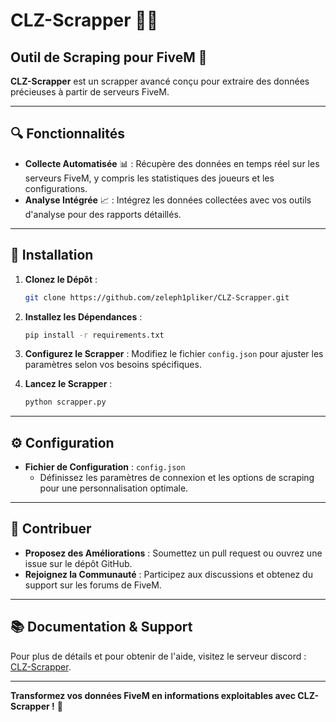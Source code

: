 # **CLZ-Scrapper** 🕵️‍♂️

## **Outil de Scraping pour FiveM** 🌟

**CLZ-Scrapper** est un scrapper avancé conçu pour extraire des données précieuses à partir de serveurs FiveM. 

---

## **🔍 Fonctionnalités**

- **Collecte Automatisée** 📊 : Récupère des données en temps réel sur les serveurs FiveM, y compris les statistiques des joueurs et les configurations.
- **Analyse Intégrée** 📈 : Intégrez les données collectées avec vos outils d'analyse pour des rapports détaillés.

---

## **🚀 Installation**

1. **Clonez le Dépôt** :
   ```bash
   git clone https://github.com/zeleph1pliker/CLZ-Scrapper.git
   ```

2. **Installez les Dépendances** :
   ```bash
   pip install -r requirements.txt
   ```

3. **Configurez le Scrapper** :
   Modifiez le fichier `config.json` pour ajuster les paramètres selon vos besoins spécifiques.

4. **Lancez le Scrapper** :
   ```bash
   python scrapper.py
   ```

---

## **⚙️ Configuration**

- **Fichier de Configuration** : `config.json`
  - Définissez les paramètres de connexion et les options de scraping pour une personnalisation optimale.

---

## **🤝 Contribuer**

- **Proposez des Améliorations** : Soumettez un pull request ou ouvrez une issue sur le dépôt GitHub.
- **Rejoignez la Communauté** : Participez aux discussions et obtenez du support sur les forums de FiveM.

---

## **📚 Documentation & Support**

Pour plus de détails et pour obtenir de l'aide, visitez le serveur discord : [CLZ-Scrapper](https://discord.gg/YcgSb8yMFt).

---

**Transformez vos données FiveM en informations exploitables avec CLZ-Scrapper !** 🚀
